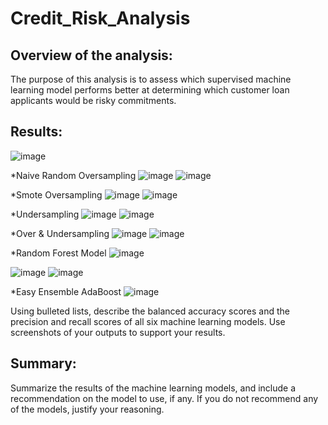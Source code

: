 # Credit_Risk_Analysis

## Overview of the analysis: 

The purpose of this analysis is to assess which supervised machine learning model performs better at determining which customer loan applicants would be risky commitments.

## Results: 
![image](https://user-images.githubusercontent.com/79073778/130116693-36d30d58-a1ba-40f5-9f67-18874a7f694f.png)

*Naive Random Oversampling
![image](https://user-images.githubusercontent.com/79073778/129509890-db1d465a-cb24-4b6e-a108-d6a367b39acd.png)
![image](https://user-images.githubusercontent.com/79073778/129509988-a9642c43-169d-42d7-8663-5c8e2c544f2b.png)

*Smote Oversampling
![image](https://user-images.githubusercontent.com/79073778/129510067-bb481d17-7d42-42bc-8f56-07185592c633.png)
![image](https://user-images.githubusercontent.com/79073778/129510116-63c1c210-2f0c-4773-a12b-e9cbb37a0c3c.png)

*Undersampling
![image](https://user-images.githubusercontent.com/79073778/129510164-f533538c-ab86-409a-a894-5741968b0786.png)
![image](https://user-images.githubusercontent.com/79073778/129510201-7dc0d74b-712a-40bc-94fc-bf6566fe8ff2.png)

*Over & Undersampling
![image](https://user-images.githubusercontent.com/79073778/129510342-a5ed619b-0e9d-4b76-92aa-1b8ab036871c.png)
![image](https://user-images.githubusercontent.com/79073778/129510383-a6aaa341-b2a0-4da2-ab21-906bcc0dbafe.png)

*Random Forest Model
![image](https://user-images.githubusercontent.com/79073778/129841602-cc10107d-f95c-40d4-82e1-c9b858c2e79c.png)

![image](https://user-images.githubusercontent.com/79073778/129510509-6025a601-0216-4fed-9b1e-d7ffc929ed0f.png)
![image](https://user-images.githubusercontent.com/79073778/129510636-9514649a-d3c5-42eb-8e4f-ecdc7226e660.png)

*Easy Ensemble AdaBoost
![image](https://user-images.githubusercontent.com/79073778/129510735-d05161c7-0cf8-48e6-a681-cd5c3103a780.png)


Using bulleted lists, describe the balanced accuracy scores and the precision and recall scores of all six machine learning models. Use screenshots of your outputs to support your results.

## Summary: 

Summarize the results of the machine learning models, and include a recommendation on the model to use, if any. If you do not recommend any of the models, justify your reasoning.




